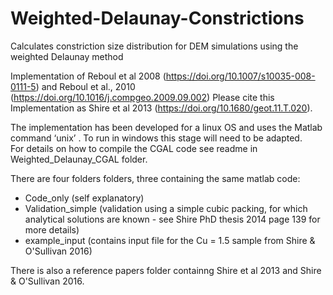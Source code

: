 # Weighted-Delaunay-Constrictions
Calculates constriction size distribution for DEM simulations using the weighted Delaunay method

Implementation of Reboul et al 2008 (https://doi.org/10.1007/s10035-008-0111-5)  and Reboul et al., 2010 (https://doi.org/10.1016/j.compgeo.2009.09.002)
Please cite this Implementation as Shire et al 2013 (https://doi.org/10.1680/geot.11.T.020).
 
The implementation has been developed for a linux OS and uses the Matlab command ‘unix’ . To run in windows this stage will need to be adapted.  
For details on how to compile the CGAL code see readme in Weighted_Delaunay_CGAL folder.

There are four folders folders, three containing the same matlab code:

- Code_only (self explanatory)
- Validation_simple (validation using a simple cubic packing, for which analytical solutions are known - see Shire PhD thesis 2014 page 139 for more details)
- example_input (contains input file for the Cu = 1.5 sample from Shire & O'Sullivan 2016)

There is also a reference papers folder containng Shire et al 2013 and Shire & O'Sullivan 2016. 
